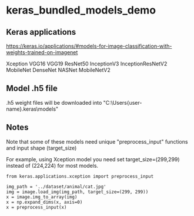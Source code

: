 # keras_bundled_models_demo
## Keras applications
https://keras.io/applications/#models-for-image-classification-with-weights-trained-on-imagenet

Xception
VGG16
VGG19
ResNet50
InceptionV3
InceptionResNetV2
MobileNet
DenseNet
NASNet
MobileNetV2

## Model .h5 file
.h5 weight files will be downloaded into "C:\Users\{user-name}\.keras\models"

## Notes
Note that some of these models need unique "preprocess_input" functions and input shape (target_size)

For example, using Xception model you need set target_size=(299,299) instead of (224,224) for most models.
```
from keras.applications.xception import preprocess_input

img_path = '../dataset/animal/cat.jpg'
img = image.load_img(img_path, target_size=(299, 299))
x = image.img_to_array(img)
x = np.expand_dims(x, axis=0)
x = preprocess_input(x)
```
